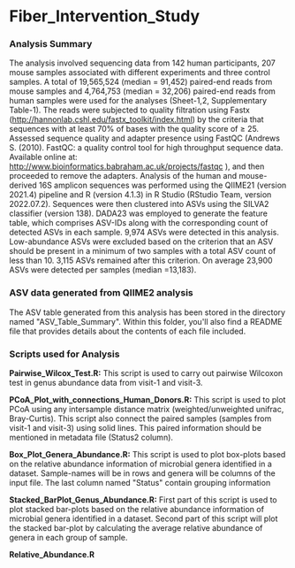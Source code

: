 # Fiber_Intervention_Study
### Analysis Summary

The analysis involved sequencing data from 142 human participants, 207 mouse samples associated with different experiments and three control samples. A total of 19,565,524 (median = 91,452) paired-end reads from mouse samples and 4,764,753 (median = 32,206) paired-end reads from human samples were used for the analyses (Sheet-1,2, Supplementary Table-1). The reads were subjected to quality filtration using Fastx (http://hannonlab.cshl.edu/fastx_toolkit/index.html) by the criteria that sequences with at least 70% of bases with the quality score of ≥ 25. Assessed sequence quality and adapter presence using FastQC (Andrews S. (2010). FastQC: a quality control tool for high throughput sequence data. Available online at: http://www.bioinformatics.babraham.ac.uk/projects/fastqc
), and then proceeded to remove the adapters. Analysis of the human and mouse-derived 16S amplicon sequences was performed using the QIIME21 (version 2021.4) pipeline and R (version 4.1.3) in R Studio (RStudio Team, version 2022.07.2). Sequences were then clustered into ASVs using the SILVA2 classifier (version 138). DADA23 was employed to generate the feature table, which comprises ASV-IDs along with the corresponding count of detected ASVs in each sample. 9,974 ASVs were detected in this analysis. Low-abundance ASVs were excluded based on the criterion that an ASV should be present in a minimum of two samples with a total ASV count of less than 10. 3,115 ASVs remained after this criterion. On average 23,900 ASVs were detected per samples (median =13,183).

### ASV data generated from QIIME2 analysis
The ASV table generated from this analysis has been stored in the directory named "ASV_Table_Summary". Within this folder, you'll also find a README file that provides details about the contents of each file included.

### Scripts used for Analysis
**Pairwise_Wilcox_Test.R:** This script is used to carry out pairwise Wilcoxon test in genus abundance data from visit-1 and visit-3.

**PCoA_Plot_with_connections_Human_Donors.R:** This script is used to plot PCoA using any intersample distance matrix (weighted/unweighted unifrac, Bray-Curtis). This script also connect the paired samples (samples from visit-1 and visit-3) using solid lines. This paired information should be mentioned in metadata file (Status2 column).

**Box_Plot_Genera_Abundance.R:** This script is used to plot box-plots based on the relative abundance information of microbial genera identified in a dataset. Sample-names will be in rows and genera will be columns of the input file. The last column named "Status" contain grouping information

**Stacked_BarPlot_Genus_Abundance.R:**  First part of this script is used to plot stacked bar-plots based on the relative abundance information of microbial genera identified in a dataset. Second part of this script will plot the stacked bar-plot by calculating the average relative abundance of genera in each group of sample.

**Relative_Abundance.R**



